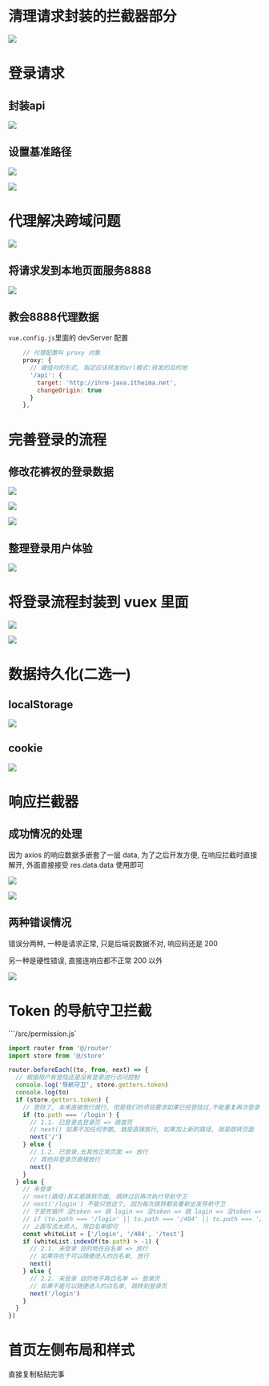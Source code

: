 # 清理请求封装的拦截器部分

![](笔记.assets/2022-06-15-08-57-05-image.png)

# 登录请求

## 封装api

![](笔记.assets/2022-06-15-09-16-17-image.png)

## 设置基准路径

![](笔记.assets/2022-06-15-09-41-25-image.png)

![](笔记.assets/2022-06-15-09-58-43-image.png)

# 代理解决跨域问题

![](笔记.assets/2022-06-15-09-50-33-image.png)

## 将请求发到本地页面服务8888

![](笔记.assets/2022-06-15-09-56-59-image.png)

## 教会8888代理数据

`vue.config.js`里面的 devServer 配置

```js
    // 代理配置叫 proxy 对象
    proxy: {
      // 键值对的形式, 指定应该转发的url模式:转发的目的地
      '/api': {
        target: 'http://ihrm-java.itheima.net',
        changeOrigin: true
      }
    },
```

# 完善登录的流程

## 修改花裤衩的登录数据

![](笔记.assets/2022-06-15-10-20-17-image.png)

![](笔记.assets/2022-06-15-10-20-44-image.png)

![](笔记.assets/2022-06-15-10-21-23-image.png)

## 整理登录用户体验

![](笔记.assets/2022-06-15-10-45-34-image.png)

# 将登录流程封装到 vuex 里面

![](笔记.assets/2022-06-15-11-45-39-image.png)

![](笔记.assets/2022-06-15-11-46-20-image.png)

# 数据持久化(二选一)

## localStorage

![](笔记.assets/2022-06-15-12-07-49-image.png)

## cookie

![](笔记.assets/2022-06-15-12-19-41-image.png)

# 响应拦截器

## 成功情况的处理

因为 axios 的响应数据多嵌套了一层 data, 为了之后开发方便, 在响应拦截时直接解开, 外面直接接受 res.data.data 使用即可

![](笔记.assets/2022-06-15-14-48-34-image.png)

![](笔记.assets/2022-06-15-14-49-23-image.png)

## 两种错误情况

错误分两种, 一种是请求正常, 只是后端说数据不对, 响应码还是 200

另一种是硬性错误, 直接连响应都不正常 200 以外

![](笔记.assets/2022-06-15-15-48-08-image.png)

# Token 的导航守卫拦截

```/src/permission.js`

```js
import router from '@/router'
import store from '@/store'

router.beforeEach((to, from, next) => {
  // 根据用户有登陆还是没有登录进行访问控制
  console.log('导航守卫', store.getters.token)
  console.log(to)
  if (store.getters.token) {
    // 登陆了, 本来直接放行就行, 但是我们的项目要求如果已经登陆过,不能重复再次登录
    if (to.path === '/login') {
      // 1.1. 已登录去登录页 => 跳首页
      // next() 如果不加任何参数, 就是直接放行, 如果加上新的路径, 就是跳转页面
      next('/')
    } else {
      // 1.2. 已登录,去其他正常页面 => 放行
      // 其他非登录页直接放行
      next()
    }
  } else {
    // 未登录
    // next(路径)其实是跳转页面, 跳转过后再次执行导航守卫
    // next('/login') 不能只放这个, 因为每次跳转都会重新出发导航守卫
    // 于是死循环 没token => 跳 login => 没token => 跳 login => 没token => 跳 login
    // if (to.path === '/login' || to.path === '/404' || to.path === '/test') {
    // 上面写法太烦人, 用白名单即可
    const whiteList = ['/login', '/404', '/test']
    if (whiteList.indexOf(to.path) > -1) {
      // 2.1. 未登录 目的地在白名单 => 放行
      // 如果存在于可以随便进入的白名单, 放行
      next()
    } else {
      // 2.2. 未登录 目的地不再白名单 => 登录页
      // 如果不是可以随便进入的白名单, 跳转到登录页
      next('/login')
    }
  }
})
```

# 首页左侧布局和样式

直接复制粘贴完事
